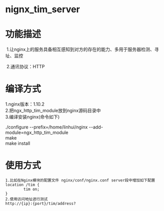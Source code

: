 # nignx_tim_server
# 功能描述
  1.让nginx上的服务具备相互感知到对方的存在的能力、多用于服务器检测、寻址、监控  <br/>
  
  2.通讯协议：HTTP
  
# 编译方式
  1.nginx版本：1.10.2<br/>
  2.把ngx_http_tim_module放到nginx源码目录中<br/>
  3.编译安装nginx(命令如下)<br/>
  
  ./configure --prefix=/home/linhui/nginx --add-module=ngx_http_tim_module <br/>
  make <br/>
  make install <br/>

# 使用方式
	
	1.比如在Nginx模块的配置文件 nginx/conf/nginx.conf server段中增加如下配置
	location /tim {
    		tim on;
	}
	2.使用访问地址进行测试
	http://{ip}:{port}/tim/address?